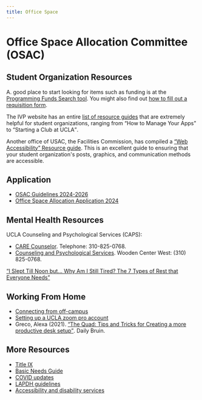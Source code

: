 ```yaml
---
title: Office Space
---
```


# Office Space Allocation Committee (OSAC)

## Student Organization Resources

A. good place to start looking for items such as funding is at the [Programming Funds Search tool](/funding/programming). You might also find out [how to fill out a requisition form](/docs/req-howto.pdf).

The IVP website has an entire [list of resource guides](https://ivp.ucla.edu/Guides/) that are extremely helpful for student organizations, ranging from <q>How to Manage Your Apps</q> to <q>Starting a Club at UCLA</q>.

Another office of USAC, the Facilities Commission, has compiled a [<q>Web Accessibility</q> Resource guide](https://docs.google.com/document/d/1GTdRJH5-u4mdIY9JoO0I5P_eHnP4wDY-H_VpwsDhwAk/edit). This is an excellent guide to ensuring that your student organization's posts, graphics, and communication methods are accessible.

## Application
- [OSAC Guidelines 2024-2026](/docs/osac_guidelines.pdf)
- [Office Space Allocation Application 2024](/docs/osac_application.pdf)

## Mental Health Resources

UCLA Counseling and Psychological Services (CAPS):
- [CARE Counselor](https://www.counseling.ucla.edu/). Telephone: 310-825-0768.
- [Counseling and Psychological Services](https://www.caps.ucla.edu). Wooden Center West: (310) 825-0768.

[<q>I Slept Till Noon but... Why Am I Still Tired? The 7 Types of Rest that Everyone Needs</q>](https://www.canva.com/design/DAEZ0H2ueeg/wA_v_6A5men7o0eU5J0zfA/view)

## Working From Home

- [Connecting from off-campus](https://www.library.ucla.edu/use/computers-computing-services/connect-campus)
- [Setting up a UCLA zoom pro account](https://humtech.ucla.edu/computing-support/help-documentation/zoom-video-conferencing/)
- Greco, Alexa (2021). [<q>The Quad: Tips and Tricks for Creating a more productive desk setup</q>](https://dailybruin.com/2021/02/01/the-quad-tips-and-tricks-for-creating-a-more-productive-desk-setup). Daily Bruin.




## More Resources

- [Title IX](https://www.sexualharassment.ucla.edu/)
- [Basic Needs Guide](https://docs.google.com/document/d/1AUbLyaeYTLGPY1tnDJTG3ROzXKVY0QvF5oOy9_ZLmKo/edit)
- [COVID updates](https://covid-19.ucla.edu/)
- [LAPDH guidelines](http://www.ph.lacounty.gov/media/Coronavirus/)
- [Accessibility and disability services](https://www.uclaextension.edu/enrollment-and-support/accessibility-and-disability-services)
